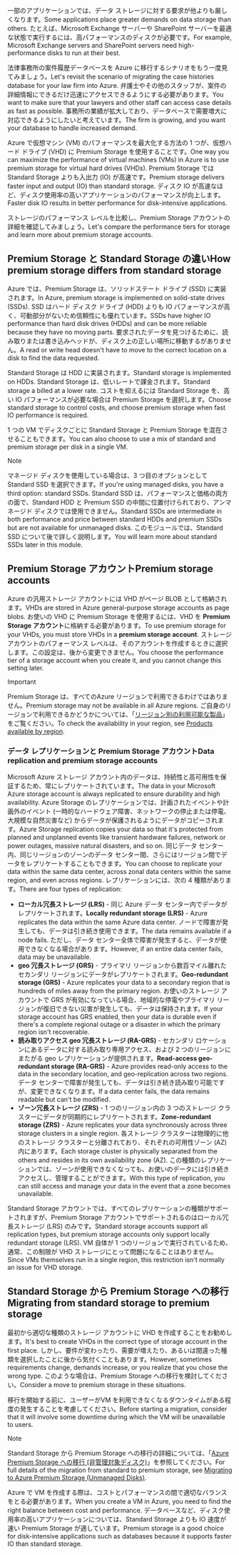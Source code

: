 <span data-ttu-id="25982-101">一部のアプリケーションでは、データ ストレージに対する要求が他よりも厳しくなります。</span><span class="sxs-lookup"><span data-stu-id="25982-101">Some applications place greater demands on data storage than others.</span></span> <span data-ttu-id="25982-102">たとえば、Microsoft Exchange サーバーや SharePoint サーバーを最適な状態で実行するには、高パフォーマンスのディスクが必要です。</span><span class="sxs-lookup"><span data-stu-id="25982-102">For example, Microsoft Exchange servers and SharePoint servers need high-performance disks to run at their best.</span></span>

<span data-ttu-id="25982-103">法律事務所の案件履歴データベースを Azure に移行するシナリオをもう一度見てみましょう。</span><span class="sxs-lookup"><span data-stu-id="25982-103">Let's revisit the scenario of migrating the case histories database for your law firm into Azure.</span></span> <span data-ttu-id="25982-104">弁護士やその他のスタッフが、案件の詳細情報にできるだけ迅速にアクセスできるようにする必要があります。</span><span class="sxs-lookup"><span data-stu-id="25982-104">You want to make sure that your lawyers and other staff can access case details as fast as possible.</span></span> <span data-ttu-id="25982-105">事務所の業績が拡大しており、データベースで需要増大に対応できるようにしたいと考えています。</span><span class="sxs-lookup"><span data-stu-id="25982-105">The firm is growing,  and you want your database to handle increased demand.</span></span>

<span data-ttu-id="25982-106">Azure で仮想マシン (VM) のパフォーマンスを最大化する方法の 1 つが、仮想ハード ドライブ (VHD) に Premium Storage を使用することです。</span><span class="sxs-lookup"><span data-stu-id="25982-106">One way you can  maximize the performance of virtual machines (VMs) in Azure is to use premium storage for virtual hard drives (VHDs).</span></span> <span data-ttu-id="25982-107">Premium Storage では Standard Storage よりも入出力 (IO) が高速です。</span><span class="sxs-lookup"><span data-stu-id="25982-107">Premium storage delivers faster input and output (IO) than standard storage.</span></span> <span data-ttu-id="25982-108">ディスク IO が高速なほど、ディスク使用率の高いアプリケーションのパフォーマンスが向上します。</span><span class="sxs-lookup"><span data-stu-id="25982-108">Faster disk IO results in better performance for disk-intensive applications.</span></span>

<span data-ttu-id="25982-109">ストレージのパフォーマンス レベルを比較し、Premium Storage アカウントの詳細を確認してみましょう。</span><span class="sxs-lookup"><span data-stu-id="25982-109">Let's compare the performance tiers for storage and learn more about premium storage accounts.</span></span>

## <a name="how-premium-storage-differs-from-standard-storage"></a><span data-ttu-id="25982-110">Premium Storage と Standard Storage の違い</span><span class="sxs-lookup"><span data-stu-id="25982-110">How premium storage differs from standard storage</span></span>

<span data-ttu-id="25982-111">Azure では、Premium Storage は、ソリッドステート ドライブ (SSD) に実装されます。</span><span class="sxs-lookup"><span data-stu-id="25982-111">In Azure, premium storage is implemented on solid-state drives (SSDs).</span></span> <span data-ttu-id="25982-112">SSD はハード ディスク ドライブ (HDD) よりも IO パフォーマンスが高く、可動部分がないため信頼性にも優れています。</span><span class="sxs-lookup"><span data-stu-id="25982-112">SSDs have higher IO performance than hard disk drives (HDDs) and can be more reliable because they have no moving parts.</span></span> <span data-ttu-id="25982-113">要求されたデータを見つけるために、読み取りまたは書き込みヘッドが、ディスク上の正しい場所に移動するがありません。</span><span class="sxs-lookup"><span data-stu-id="25982-113">A read or write head doesn't have to move to the correct location on a disk to find the data requested.</span></span> 

<span data-ttu-id="25982-114">Standard Storage は HDD に実装されます。</span><span class="sxs-lookup"><span data-stu-id="25982-114">Standard storage is implemented on HDDs.</span></span> <span data-ttu-id="25982-115">Standard Storage は、低いレートで課金されます。</span><span class="sxs-lookup"><span data-stu-id="25982-115">Standard storage a billed at a lower rate.</span></span> <span data-ttu-id="25982-116">コストを抑えるには Standard Storage を、高い IO パフォーマンスが必要な場合は Premium Storage を選択します。</span><span class="sxs-lookup"><span data-stu-id="25982-116">Choose standard storage to control costs, and choose premium storage when fast IO performance is required.</span></span>

<span data-ttu-id="25982-117">1 つの VM でディスクごとに Standard Storage と Premium Storage を混在させることもできます。</span><span class="sxs-lookup"><span data-stu-id="25982-117">You can also choose to use a mix of standard and premium storage per disk in a single VM.</span></span>

> [!NOTE]
> <span data-ttu-id="25982-118">マネージド ディスクを使用している場合は、3 つ目のオプションとして Standard SSD を選択できます。</span><span class="sxs-lookup"><span data-stu-id="25982-118">If you're using managed disks, you have a third option: standard SSDs.</span></span> <span data-ttu-id="25982-119">Standard SSD は、パフォーマンスと価格の両方の面で、Standard HDD と Premium SSD の中間に位置付けられており、アンマネージド ディスクでは使用できません。</span><span class="sxs-lookup"><span data-stu-id="25982-119">Standard SSDs are intermediate in both performance and price between standard HDDs and premium SSDs but are not available for unmanaged disks.</span></span> <span data-ttu-id="25982-120">このモジュールでは、Standard SSD について後で詳しく説明します。</span><span class="sxs-lookup"><span data-stu-id="25982-120">You will learn more about standard SSDs later in this module.</span></span>

## <a name="premium-storage-accounts"></a><span data-ttu-id="25982-121">Premium Storage アカウント</span><span class="sxs-lookup"><span data-stu-id="25982-121">Premium storage accounts</span></span>

<span data-ttu-id="25982-122">Azure の汎用ストレージ アカウントには VHD がページ BLOB として格納されます。</span><span class="sxs-lookup"><span data-stu-id="25982-122">VHDs are stored in Azure general-purpose storage accounts as page blobs.</span></span> <span data-ttu-id="25982-123">お使いの VHD に Premium Storage を使用するには、VHD を **Premium Storage アカウント**に格納する必要があります。</span><span class="sxs-lookup"><span data-stu-id="25982-123">To use premium storage for your VHDs, you must store VHDs in a **premium storage account**.</span></span> <span data-ttu-id="25982-124">ストレージ アカウントのパフォーマンス レベルは、そのアカウントを作成するときに選択します。この設定は、後から変更できません。</span><span class="sxs-lookup"><span data-stu-id="25982-124">You choose the performance tier of a storage account when you create it, and you cannot change this setting later.</span></span>

> [!IMPORTANT]
> <span data-ttu-id="25982-125">Premium Storage は、すべてのAzure リージョンで利用できるわけではありません。</span><span class="sxs-lookup"><span data-stu-id="25982-125">Premium storage may not be available in all Azure regions.</span></span> <span data-ttu-id="25982-126">ご自身のリージョンで利用できるかどうかについては、「[リージョン別の利用可能な製品](https://azure.microsoft.com/en-us/global-infrastructure/services/)」をご覧ください。</span><span class="sxs-lookup"><span data-stu-id="25982-126">To check the availability in your region, see [Products available by region](https://azure.microsoft.com/en-us/global-infrastructure/services/).</span></span>

### <a name="data-replication-and-premium-storage-accounts"></a><span data-ttu-id="25982-127">データ レプリケーションと Premium Storage アカウント</span><span class="sxs-lookup"><span data-stu-id="25982-127">Data replication and premium storage accounts</span></span>

<span data-ttu-id="25982-128">Microsoft Azure ストレージ アカウント内のデータは、持続性と高可用性を保証するため、常にレプリケートされています。</span><span class="sxs-lookup"><span data-stu-id="25982-128">The data in your Microsoft Azure storage account is always replicated to ensure durability and high availability.</span></span> <span data-ttu-id="25982-129">Azure Storage のレプリケーションでは、計画されたイベントや計画外のイベント (一時的なハードウェア障害、ネットワークの停止または停電、大規模な自然災害など) からデータが保護されるようにデータがコピーされます。</span><span class="sxs-lookup"><span data-stu-id="25982-129">Azure Storage replication copies your data so that it's protected from planned and unplanned events like transient hardware failures, network or power outages, massive natural disasters, and so on.</span></span> <span data-ttu-id="25982-130">同じデータ センター内、同じリージョンのゾーンのデータ センター間、さらにはリージョン間でデータをレプリケートすることもできます。</span><span class="sxs-lookup"><span data-stu-id="25982-130">You can choose to replicate your data within the same data center, across zonal data centers within the same region, and even across regions.</span></span> <span data-ttu-id="25982-131">レプリケーションには、次の 4 種類があります。</span><span class="sxs-lookup"><span data-stu-id="25982-131">There are four types of replication:</span></span>

- <span data-ttu-id="25982-132">**ローカル冗長ストレージ (LRS)** - 同じ Azure データ センター内でデータがレプリケートされます。</span><span class="sxs-lookup"><span data-stu-id="25982-132">**Locally redundant storage (LRS)** - Azure replicates the data within the same Azure data center.</span></span> <span data-ttu-id="25982-133">ノードで障害が発生しても、データは引き続き使用できます。</span><span class="sxs-lookup"><span data-stu-id="25982-133">The data remains available if a node fails.</span></span> <span data-ttu-id="25982-134">ただし、データ センター全体で障害が発生すると、データが使用できなくなる場合があります。</span><span class="sxs-lookup"><span data-stu-id="25982-134">However, if an entire data center fails, data may be unavailable.</span></span>
- <span data-ttu-id="25982-135">**geo 冗長ストレージ (GRS)** - プライマリ リージョンから数百マイル離れたセカンダリ リージョンにデータがレプリケートされます。</span><span class="sxs-lookup"><span data-stu-id="25982-135">**Geo-redundant storage (GRS)** - Azure replicates your data to a secondary region that is hundreds of miles away from the primary region.</span></span> <span data-ttu-id="25982-136">お使いのストレージ アカウントで GRS が有効になっている場合、地域的な停電やプライマリ リージョンが復旧できない災害が発生しても、データは保持されます。</span><span class="sxs-lookup"><span data-stu-id="25982-136">If your storage account has GRS enabled, then your data is durable even if there's a complete regional outage or a disaster in which the primary region isn't recoverable.</span></span>
- <span data-ttu-id="25982-137">**読み取りアクセス geo 冗長ストレージ (RA-GRS)** - セカンダリ ロケーションにあるデータに対する読み取り専用アクセス、および 2 つのリージョンにまたがる geo レプリケーションが提供されます。</span><span class="sxs-lookup"><span data-stu-id="25982-137">**Read-access geo-redundant storage (RA-GRS)** - Azure provides read-only access to the data in the secondary location, and geo-replication across two regions.</span></span> <span data-ttu-id="25982-138">データ センターで障害が発生しても、データは引き続き読み取り可能ですが、変更できなくなります。</span><span class="sxs-lookup"><span data-stu-id="25982-138">If a data center fails, the data remains readable but can't be modified.</span></span>
- <span data-ttu-id="25982-139">**ゾーン冗長ストレージ (ZRS)** - 1 つのリージョン内の 3 つのストレージ クラスターにデータが同期的にレプリケートされます。</span><span class="sxs-lookup"><span data-stu-id="25982-139">**Zone-redundant storage (ZRS)** - Azure replicates your data synchronously across three storage clusters in a single region.</span></span> <span data-ttu-id="25982-140">各ストレージ クラスターは物理的に他のストレージ クラスターと分離されており、それぞれの可用性ゾーン (AZ) 内にあります。</span><span class="sxs-lookup"><span data-stu-id="25982-140">Each storage cluster is physically separated from the others and resides in its own availability zone (AZ).</span></span> <span data-ttu-id="25982-141">この種類のレプリケーションでは、ゾーンが使用できなくなっても、お使いのデータには引き続きアクセスし、管理することができます。</span><span class="sxs-lookup"><span data-stu-id="25982-141">With this type of replication, you can still access and manage your data in the event that a zone becomes unavailable.</span></span>

<span data-ttu-id="25982-142">Standard Storage アカウントでは、すべてのレプリケーションの種類がサポートされますが、Premium Storage アカウントでサポートされるのはローカル冗長ストレージ (LRS) のみです。</span><span class="sxs-lookup"><span data-stu-id="25982-142">Standard storage accounts support all replication types, but premium storage accounts only support locally redundant storage (LRS).</span></span> <span data-ttu-id="25982-143">VM 自体が 1 つのリージョンで実行されているため、通常、この制限が VHD ストレージにとって問題になることはありません。</span><span class="sxs-lookup"><span data-stu-id="25982-143">Since VMs themselves run in a single region, this restriction isn't normally an issue for VHD storage.</span></span>

## <a name="migrating-from-standard-storage-to-premium-storage"></a><span data-ttu-id="25982-144">Standard Storage から Premium Storage への移行</span><span class="sxs-lookup"><span data-stu-id="25982-144">Migrating from standard storage to premium storage</span></span>

<span data-ttu-id="25982-145">最初から適切な種類のストレージ アカウントに VHD を作成することをお勧めします。</span><span class="sxs-lookup"><span data-stu-id="25982-145">It's best to create VHDs in the correct type of storage account in the first place.</span></span> <span data-ttu-id="25982-146">しかし、要件が変わったり、需要が増えたり、あるいは間違った種類を選択したことに後から気付くこともあります。</span><span class="sxs-lookup"><span data-stu-id="25982-146">However, sometimes requirements change, demands increase, or you realize that you chose the wrong type.</span></span> <span data-ttu-id="25982-147">このような場合は、Premium Storage への移行を検討してください。</span><span class="sxs-lookup"><span data-stu-id="25982-147">Consider a move to premium storage in these situations.</span></span>

<span data-ttu-id="25982-148">移行を開始する前に、ユーザーがVM を利用できなくなるダウンタイムがある程度の発生することを考慮してください。</span><span class="sxs-lookup"><span data-stu-id="25982-148">Before starting a migration, consider that it will involve some downtime during which the VM will be unavailable to users.</span></span>

> [!NOTE]
> <span data-ttu-id="25982-149">Standard Storage から Premium Storage への移行の詳細については、「[Azure Premium Storage への移行 (非管理対象ディスク)](https://docs.microsoft.com/azure/storage/common/storage-migration-to-premium-storage)」を参照してください。</span><span class="sxs-lookup"><span data-stu-id="25982-149">For full details of the migration from standard to premium storage, see [Migrating to Azure Premium Storage (Unmanaged Disks)](https://docs.microsoft.com/azure/storage/common/storage-migration-to-premium-storage).</span></span>

<span data-ttu-id="25982-150">Azure で VM を作成する際は、コストとパフォーマンスの間で適切なバランスをとる必要があります。</span><span class="sxs-lookup"><span data-stu-id="25982-150">When you create a VM in Azure, you need to find the right balance between cost and performance.</span></span> <span data-ttu-id="25982-151">データベースなど、ディスク使用率の高いアプリケーションについては、Standard Storage よりも IO 速度が速い Premium Storage が適しています。</span><span class="sxs-lookup"><span data-stu-id="25982-151">Premium storage is a good choice for disk-intensive applications such as databases because it supports faster IO than standard storage.</span></span>
